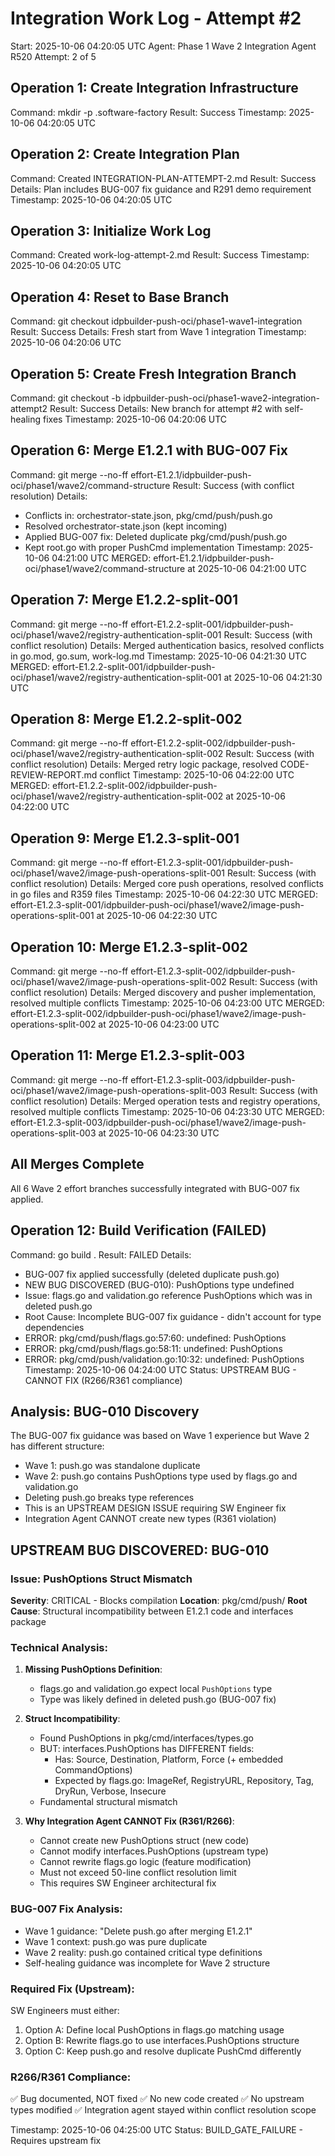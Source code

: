 # Integration Work Log - Attempt #2
Start: 2025-10-06 04:20:05 UTC
Agent: Phase 1 Wave 2 Integration Agent
R520 Attempt: 2 of 5

## Operation 1: Create Integration Infrastructure
Command: mkdir -p .software-factory
Result: Success
Timestamp: 2025-10-06 04:20:05 UTC

## Operation 2: Create Integration Plan
Command: Created INTEGRATION-PLAN-ATTEMPT-2.md
Result: Success
Details: Plan includes BUG-007 fix guidance and R291 demo requirement
Timestamp: 2025-10-06 04:20:05 UTC

## Operation 3: Initialize Work Log
Command: Created work-log-attempt-2.md
Result: Success
Timestamp: 2025-10-06 04:20:05 UTC

## Operation 4: Reset to Base Branch
Command: git checkout idpbuilder-push-oci/phase1-wave1-integration
Result: Success
Details: Fresh start from Wave 1 integration
Timestamp: 2025-10-06 04:20:06 UTC

## Operation 5: Create Fresh Integration Branch
Command: git checkout -b idpbuilder-push-oci/phase1-wave2-integration-attempt2
Result: Success
Details: New branch for attempt #2 with self-healing fixes
Timestamp: 2025-10-06 04:20:06 UTC

## Operation 6: Merge E1.2.1 with BUG-007 Fix
Command: git merge --no-ff effort-E1.2.1/idpbuilder-push-oci/phase1/wave2/command-structure
Result: Success (with conflict resolution)
Details:
  - Conflicts in: orchestrator-state.json, pkg/cmd/push/push.go
  - Resolved orchestrator-state.json (kept incoming)
  - Applied BUG-007 fix: Deleted duplicate pkg/cmd/push/push.go
  - Kept root.go with proper PushCmd implementation
Timestamp: 2025-10-06 04:21:00 UTC
MERGED: effort-E1.2.1/idpbuilder-push-oci/phase1/wave2/command-structure at 2025-10-06 04:21:00 UTC

## Operation 7: Merge E1.2.2-split-001
Command: git merge --no-ff effort-E1.2.2-split-001/idpbuilder-push-oci/phase1/wave2/registry-authentication-split-001
Result: Success (with conflict resolution)
Details: Merged authentication basics, resolved conflicts in go.mod, go.sum, work-log.md
Timestamp: 2025-10-06 04:21:30 UTC
MERGED: effort-E1.2.2-split-001/idpbuilder-push-oci/phase1/wave2/registry-authentication-split-001 at 2025-10-06 04:21:30 UTC

## Operation 8: Merge E1.2.2-split-002
Command: git merge --no-ff effort-E1.2.2-split-002/idpbuilder-push-oci/phase1/wave2/registry-authentication-split-002
Result: Success (with conflict resolution)
Details: Merged retry logic package, resolved CODE-REVIEW-REPORT.md conflict
Timestamp: 2025-10-06 04:22:00 UTC
MERGED: effort-E1.2.2-split-002/idpbuilder-push-oci/phase1/wave2/registry-authentication-split-002 at 2025-10-06 04:22:00 UTC

## Operation 9: Merge E1.2.3-split-001
Command: git merge --no-ff effort-E1.2.3-split-001/idpbuilder-push-oci/phase1/wave2/image-push-operations-split-001
Result: Success (with conflict resolution)
Details: Merged core push operations, resolved conflicts in go files and R359 files
Timestamp: 2025-10-06 04:22:30 UTC
MERGED: effort-E1.2.3-split-001/idpbuilder-push-oci/phase1/wave2/image-push-operations-split-001 at 2025-10-06 04:22:30 UTC

## Operation 10: Merge E1.2.3-split-002
Command: git merge --no-ff effort-E1.2.3-split-002/idpbuilder-push-oci/phase1/wave2/image-push-operations-split-002
Result: Success (with conflict resolution)
Details: Merged discovery and pusher implementation, resolved multiple conflicts
Timestamp: 2025-10-06 04:23:00 UTC
MERGED: effort-E1.2.3-split-002/idpbuilder-push-oci/phase1/wave2/image-push-operations-split-002 at 2025-10-06 04:23:00 UTC

## Operation 11: Merge E1.2.3-split-003
Command: git merge --no-ff effort-E1.2.3-split-003/idpbuilder-push-oci/phase1/wave2/image-push-operations-split-003
Result: Success (with conflict resolution)
Details: Merged operation tests and registry operations, resolved multiple conflicts
Timestamp: 2025-10-06 04:23:30 UTC
MERGED: effort-E1.2.3-split-003/idpbuilder-push-oci/phase1/wave2/image-push-operations-split-003 at 2025-10-06 04:23:30 UTC

## All Merges Complete
All 6 Wave 2 effort branches successfully integrated with BUG-007 fix applied.

## Operation 12: Build Verification (FAILED)
Command: go build .
Result: FAILED
Details: 
  - BUG-007 fix applied successfully (deleted duplicate push.go)
  - NEW BUG DISCOVERED (BUG-010): PushOptions type undefined
  - Issue: flags.go and validation.go reference PushOptions which was in deleted push.go
  - Root Cause: Incomplete BUG-007 fix guidance - didn't account for type dependencies
  - ERROR: pkg/cmd/push/flags.go:57:60: undefined: PushOptions
  - ERROR: pkg/cmd/push/flags.go:58:11: undefined: PushOptions
  - ERROR: pkg/cmd/push/validation.go:10:32: undefined: PushOptions
Timestamp: 2025-10-06 04:24:00 UTC
Status: UPSTREAM BUG - CANNOT FIX (R266/R361 compliance)

## Analysis: BUG-010 Discovery
The BUG-007 fix guidance was based on Wave 1 experience but Wave 2 has different structure:
- Wave 1: push.go was standalone duplicate
- Wave 2: push.go contains PushOptions type used by flags.go and validation.go
- Deleting push.go breaks type references
- This is an UPSTREAM DESIGN ISSUE requiring SW Engineer fix
- Integration Agent CANNOT create new types (R361 violation)

## UPSTREAM BUG DISCOVERED: BUG-010

### Issue: PushOptions Struct Mismatch
**Severity**: CRITICAL - Blocks compilation
**Location**: pkg/cmd/push/
**Root Cause**: Structural incompatibility between E1.2.1 code and interfaces package

### Technical Analysis:
1. **Missing PushOptions Definition**:
   - flags.go and validation.go expect local `PushOptions` type
   - Type was likely defined in deleted push.go (BUG-007 fix)

2. **Struct Incompatibility**:
   - Found PushOptions in pkg/cmd/interfaces/types.go
   - BUT: interfaces.PushOptions has DIFFERENT fields:
     - Has: Source, Destination, Platform, Force (+ embedded CommandOptions)
     - Expected by flags.go: ImageRef, RegistryURL, Repository, Tag, DryRun, Verbose, Insecure
   - Fundamental structural mismatch

3. **Why Integration Agent CANNOT Fix (R361/R266)**:
   - Cannot create new PushOptions struct (new code)
   - Cannot modify interfaces.PushOptions (upstream type)
   - Cannot rewrite flags.go logic (feature modification)
   - Must not exceed 50-line conflict resolution limit
   - This requires SW Engineer architectural fix

### BUG-007 Fix Analysis:
- Wave 1 guidance: "Delete push.go after merging E1.2.1"
- Wave 1 context: push.go was pure duplicate
- Wave 2 reality: push.go contained critical type definitions
- Self-healing guidance was incomplete for Wave 2 structure

### Required Fix (Upstream):
SW Engineers must either:
1. Option A: Define local PushOptions in flags.go matching usage
2. Option B: Rewrite flags.go to use interfaces.PushOptions structure
3. Option C: Keep push.go and resolve duplicate PushCmd differently

### R266/R361 Compliance:
✅ Bug documented, NOT fixed
✅ No new code created
✅ No upstream types modified
✅ Integration agent stayed within conflict resolution scope

Timestamp: 2025-10-06 04:25:00 UTC
Status: BUILD_GATE_FAILURE - Requires upstream fix
